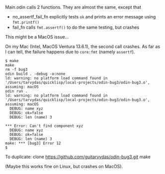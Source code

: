 Main.odin calls 2 functions.  They are almost the same, except that 
- no_assertf_fail_fn explicitly tests `ok` and prints an error message using `fmt.printf()`
- fail_fn calls `fmt.assertf()` to do the same testing, but crashes

This might be a MacOS issue...

On my Mac (Intel, MacOS Ventura 13.6.1), the second call crashes. As far as I can tell, the failure happens due to `core:fmt` (namely `assertf`).

```
$ make
make
rm -f bug3
odin build . -debug -o:none
ld: warning: no platform load command found in '/Users/tarvydas/quicklisp/local-projects/odin-bug3/odin-bug3.o', assuming: macOS
odin run .
ld: warning: no platform load command found in '/Users/tarvydas/quicklisp/local-projects/odin-bug3/odin-bug3.o', assuming: macOS
  DEBUG: name xyz
  DEBUG: ok=false
  DEBUG: len (name) 3

*** Error: Can't find component xyz
  DEBUG: name xyz
  DEBUG: ok=false
  DEBUG: len (name) 3
make: *** [bug3] Error 12
$ 
```

To duplicate:
clone https://github.com/guitarvydas/odin-bug3.git
make

(Maybe this works fine on Linux, but crashes on MacOS).


